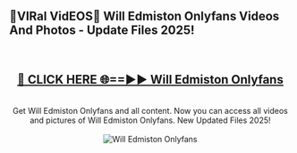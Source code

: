 <h2>🔴VIRal VidEOS🔴 Will Edmiston Onlyfans Videos And Photos - Update Files 2025!</h2>
<br>
<div align="center">
<h2><a href="https://virallinks.top/Hdb6NB" rel="nofollow">🔴 CLICK HERE 🌐==►► Will Edmiston Onlyfans</a></h2>
<br>
Get Will Edmiston Onlyfans and all content. Now you can access all videos and pictures of Will Edmiston Onlyfans. New Updated Files 2025!
<br>
<br>
<a href="https://virallinks.top/Hdb6NB" rel="nofollow" data-target="animated-image.originalLink"><img src="https://i.imgur.com/dJHk4Zq.gif)" alt="Will Edmiston Onlyfans" style="max-width: 100%; display: inline-block;" data-target="animated-image.originalImage"></a>
</div>
<br>
